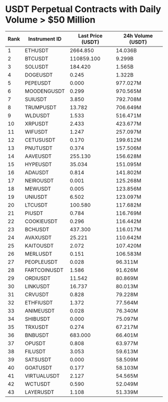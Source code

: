 # USDT Perpetual Contracts with Daily Volume > $50 Million

| Rank | Instrument ID | Last Price (USDT) | 24h Volume (USDT) |
|------|---------------|-------------------|-------------------|
| 1 | ETHUSDT | 2664.850 | 14.036B |
| 2 | BTCUSDT | 110859.100 | 9.299B |
| 3 | SOLUSDT | 184.420 | 1.565B |
| 4 | DOGEUSDT | 0.245 | 1.322B |
| 5 | PEPEUSDT | 0.000 | 977.027M |
| 6 | MOODENGUSDT | 0.299 | 970.565M |
| 7 | SUIUSDT | 3.850 | 792.708M |
| 8 | TRUMPUSDT | 13.782 | 706.649M |
| 9 | WLDUSDT | 1.533 | 516.471M |
| 10 | XRPUSDT | 2.433 | 423.677M |
| 11 | WIFUSDT | 1.247 | 257.097M |
| 12 | CETUSUSDT | 0.170 | 199.612M |
| 13 | PNUTUSDT | 0.374 | 157.506M |
| 14 | AAVEUSDT | 255.130 | 156.628M |
| 15 | HYPEUSDT | 35.034 | 151.095M |
| 16 | ADAUSDT | 0.814 | 141.802M |
| 17 | NEIROUSDT | 0.001 | 125.268M |
| 18 | MEWUSDT | 0.005 | 123.856M |
| 19 | UNIUSDT | 6.502 | 123.097M |
| 20 | LTCUSDT | 100.580 | 117.682M |
| 21 | PIUSDT | 0.784 | 116.769M |
| 22 | COOKIEUSDT | 0.296 | 116.442M |
| 23 | BCHUSDT | 437.300 | 116.017M |
| 24 | AVAXUSDT | 25.221 | 110.642M |
| 25 | KAITOUSDT | 2.072 | 107.420M |
| 26 | MERLUSDT | 0.151 | 106.583M |
| 27 | PEOPLEUSDT | 0.028 | 96.311M |
| 28 | FARTCOINUSDT | 1.586 | 91.626M |
| 29 | ORDIUSDT | 11.542 | 80.869M |
| 30 | LINKUSDT | 16.737 | 80.013M |
| 31 | CRVUSDT | 0.828 | 79.228M |
| 32 | ETHFIUSDT | 1.372 | 77.564M |
| 33 | ANIMEUSDT | 0.028 | 76.340M |
| 34 | SHIBUSDT | 0.000 | 75.097M |
| 35 | TRXUSDT | 0.274 | 67.217M |
| 36 | BNBUSDT | 683.000 | 66.401M |
| 37 | OPUSDT | 0.808 | 63.977M |
| 38 | FILUSDT | 3.053 | 59.613M |
| 39 | SATSUSDT | 0.000 | 58.509M |
| 40 | GOATUSDT | 0.177 | 58.103M |
| 41 | VIRTUALUSDT | 2.127 | 54.565M |
| 42 | WCTUSDT | 0.590 | 52.049M |
| 43 | LAYERUSDT | 1.108 | 51.339M |
